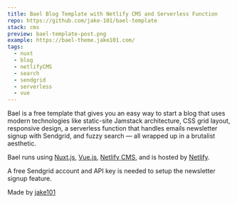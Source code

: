 ```yaml
---
title: Bael Blog Template with Netlify CMS and Serverless Function
repo: https://github.com/jake-101/bael-template
stack: cms
preview: bael-template-post.png
example: https://bael-theme.jake101.com/
tags:
  - nuxt
  - blog
  - netlifyCMS
  - search
  - sendgrid
  - serverless
  - vue
---
```


Bael is a free template that gives you an easy way to start a blog that uses modern technologies like static-site Jamstack architecture, CSS grid layout, responsive design, a serverless function that handles emails newsletter signup with Sendgrid, and fuzzy search — all wrapped up in a brutalist aesthetic.

Bael runs using [Nuxt.js](https://nuxtjs.org), [Vue.js](https://vuejs.org), [Netlify CMS](https://netlifycms.org), and is hosted by [Netlify](https://netlify.com).

A free Sendgrid account and API key is needed to setup the newsletter signup feature.

Made by [jake101](https://jake101.com)

